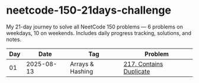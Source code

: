 # neetcode-150-21days-challenge
My 21-day journey to solve all NeetCode 150 problems — 6 problems on weekdays, 10 on weekends. Includes daily progress tracking, solutions, and notes.

| Day | Date       | Tag               | Problem |
|-----|------------|--------------------|------|
| 01  | 2025-08-13 | Arrays & Hashing   | [217. Contains Duplicate](./%20Arrays_Hashing/Day01_ContainsDuplicate.md) 
